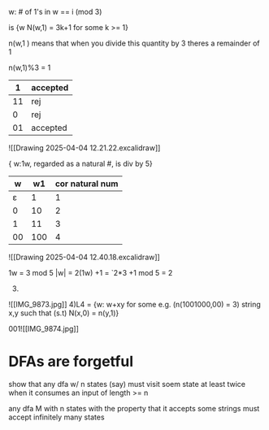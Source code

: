 
w: # of 1's in w == i (mod 3) 

is {w N(w,1) = 3k+1 for some k >= 1}

n(w,1 ) means that when you divide this quantity by 3 theres a remainder of 1 


n(w,1)%3 = 1

| 1   | accepted |
| --- | -------- |
| 11  | rej      |
| 0   | rej      |
| 01  | accepted |
![[Drawing 2025-04-04 12.21.22.excalidraw]]



{ w:1w, regarded as a natural #, is div by 5}

| w   | w1  | cor natural num |
| --- | --- | --------------- |
| ε   | 1   | 1               |
| 0   | 10  | 2               |
| 1   | 11  | 3               |
| 00  | 100 | 4               |
![[Drawing 2025-04-04 12.40.18.excalidraw]]

1w = 3 mod 5 
|w| = 2(1w) +1 
= `2*3 +1 mod 5
= 2 


3)
![[IMG_9873.jpg]]
4)L4 = {w: w+xy for some e.g. (n(1001000,00) = 3)
string x,y such that (s.t) 
N(x,0) = n(y,1)}

001![[IMG_9874.jpg]]




# DFAs are forgetful

show that any dfa w/ n states (say) must visit soem state at least twice when it consumes an input of length >= n 

any dfa M with n states with the property that it accepts some strings must accept infinitely many states 